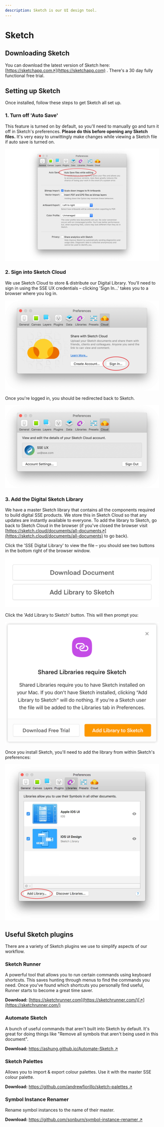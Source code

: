 ```yaml
---
description: Sketch is our UI design tool.
---
```


# Sketch

## Downloading Sketch

You can download the latest version of Sketch here: [https://sketchapp.com↗](https://sketchapp.com) . There's a 30 day fully functional free trial.

## Setting up Sketch

Once installed, follow these steps to get Sketch all set up.

### 1. Turn off 'Auto Save'

This feature is turned on by default, so you'll need to manually go and turn it off in Sketch's preferences. **Please do this before opening any Sketch files.** It's very easy to unwittingly make changes while viewing a Sketch file if auto save is turned on.

![](../../.gitbook/assets/sketch-auto-save.jpg)

### 2. Sign into Sketch Cloud

We use Sketch Cloud to store & distribute our Digital Library. You'll need to sign in using the SSE UX credentials – clicking 'Sign In...' takes you to a browser where you log in.

![Sign in to Sketch Cloud via Sketch&apos;s preferences](../../.gitbook/assets/sketch-cloud-prefs.png)

Once you're logged in, you should be redirected back to Sketch.

![You&apos;re now signed into Sketch Cloud!](../../.gitbook/assets/sketch-cloud-prefs-signed-in.png)

### 3. Add the Digital Sketch Library

We have a master Sketch library that contains all the components required to build digital SSE products. We store this in Sketch Cloud so that any updates are instantly available to everyone. To add the library to Sketch, go back to Sketch Cloud in the browser \(if you've closed the browser visit [https://sketch.cloud/documents/all-documents↗](https://sketch.cloud/documents/all-documents) to go back\).

Click the 'SSE Digital Library' to view the file – you should see two buttons in the bottom right of the browser window. 

![](../../.gitbook/assets/add-library.png)

Click the 'Add Library to Sketch' button. This will then prompt you:

![](../../.gitbook/assets/add-library-prompt.png)





 Once you install Sketch, you'll need to add the library from within Sketch's preferences:

![Add the SSE Digital library in Sketch&apos;s preferences](../../.gitbook/assets/sketch-add-library.jpg)

## Useful Sketch plugins

There are a variety of Sketch plugins we use to simplify aspects of our workflow.

### Sketch Runner

A powerful tool that allows you to run certain commands using keyboard shortcuts. This saves hunting through menus to find the commands you need. Once you've found which shortcuts you personally find useful, Runner starts to become a great time saver.

**Download:** [https://sketchrunner.com](https://sketchrunner.com/)[↗](https://sketchrunner.com/)

### Automate Sketch

A bunch of useful commands that aren't built into Sketch by default. It's great for doing things like "Remove all symbols that aren't being used in this document".

**Download:** [https://ashung.github.io/Automate-Sketch ↗](https://ashung.github.io/Automate-Sketch)

### Sketch Palettes

Allows you to import & export colour palettes. Use it with the master SSE colour palette.

**Download:** [https://github.com/andrewfiorillo/sketch-palettes ↗](https://github.com/andrewfiorillo/sketch-palettes)

### Symbol Instance Renamer

Rename symbol instances to the name of their master.

**Download:** [https://github.com/sonburn/symbol-instance-renamer ↗](https://github.com/sonburn/symbol-instance-renamer)



